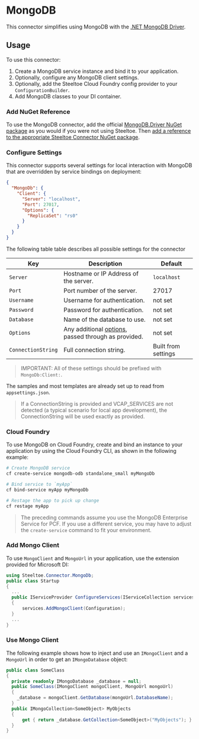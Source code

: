 # MongoDB

This connector simplifies using MongoDB with the [.NET MongoDB Driver](https://docs.mongodb.com/ecosystem/drivers/csharp/).

## Usage

To use this connector:

1. Create a MongoDB service instance and bind it to your application.
1. Optionally, configure any MongoDB client settings.
1. Optionally, add the Steeltoe Cloud Foundry config provider to your `ConfigurationBuilder`.
1. Add MongoDB classes to your DI container.

### Add NuGet Reference

To use the MongoDB connector, add the official [MongoDB.Driver NuGet package](https://www.nuget.org/packages/MongoDB.Driver/) as you would if you were not using Steeltoe. Then [add a reference to the appropriate Steeltoe Connector NuGet package](usage.md#add-nuget-references).

### Configure Settings

This connector supports several settings for local interaction with MongoDB that are overridden by service bindings on deployment:

```json
{
  "MongoDb": {
    "Client": {
      "Server": "localhost",
      "Port": 27017,
      "Options": {
        "ReplicaSet": "rs0"
      }
    }
  }
}
```

The following table table describes all possible settings for the connector

| Key | Description | Default |
| --- | --- | --- |
| `Server` | Hostname or IP Address of the server. | `localhost` |
| `Port` | Port number of the server. | 27017 |
| `Username` | Username for authentication. | not set |
| `Password` | Password for authentication. | not set |
| `Database` | Name of the database to use. | not set |
| `Options` | Any additional [options](https://mongodb.github.io/mongo-csharp-driver/2.7/apidocs/html/T_MongoDB_Driver_MongoClientSettings.htm), passed through as provided. | not set |
| `ConnectionString` | Full connection string. | Built from settings |

>IMPORTANT: All of these settings should be prefixed with `MongoDb:Client:`.

The samples and most templates are already set up to read from `appsettings.json`.

>If a ConnectionString is provided and VCAP_SERVICES are not detected (a typical scenario for local app development), the ConnectionString will be used exactly as provided.

### Cloud Foundry

To use MongoDB on Cloud Foundry, create and bind an instance to your application by using the Cloud Foundry CLI, as shown in the following example:

```bash
# Create MongoDB service
cf create-service mongodb-odb standalone_small myMongoDb

# Bind service to `myApp`
cf bind-service myApp myMongoDb

# Restage the app to pick up change
cf restage myApp
```

>The preceding commands assume you use the MongoDB Enterprise Service for PCF. If you use a different service, you may have to adjust the `create-service` command to fit your environment.

### Add Mongo Client

To use `MongoClient` and `MongoUrl` in your application, use the extension provided for Microsoft DI:

```csharp
using Steeltoe.Connector.MongoDb;
public class Startup
{
  ...
  public IServiceProvider ConfigureServices(IServiceCollection services)
  {
      services.AddMongoClient(Configuration);
  }
  ...
}
```

### Use Mongo Client

The following example shows how to inject and use an `IMongoClient` and a `MongoUrl` in order to get an `IMongoDatabase` object:

```csharp
public class SomeClass
{
  private readonly IMongoDatabase _database = null;
  public SomeClass(IMongoClient mongoClient, MongoUrl mongoUrl)
  {
    _database = mongoClient.GetDatabase(mongoUrl.DatabaseName);
  }
  public IMongoCollection<SomeObject> MyObjects
  {
      get { return _database.GetCollection<SomeObject>("MyObjects"); }
  }
}
```
